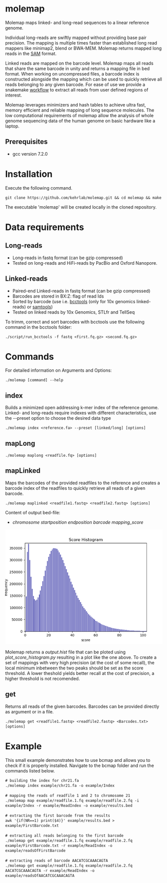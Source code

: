 # molemap
Molemap maps linked- and long-read sequences to a linear reference genome. 

Individual long-reads are swiftly mapped without providing base pair precision. The mapping is multiple times faster than established long read mappers like minimap2, blend or BWA-MEM. Molemap returns mapped long reads in the [SAM](https://samtools.github.io/hts-specs/SAMv1.pdf) format. 

Linked reads are mapped on the barcode level. Molemap maps all reads that share the same barcode in unity and returns a mapping file in bed format. When working on uncompressed files, a barcode index is constructed alongside the mapping which can be used to quickly retrieve all reads belonging to any given barcode. For ease of use we provide a snakemake [workflow](https://github.com/kehrlab/molemap/tree/master/workflow) to extract all reads from user defined regions of interest.

Molemap leverages minimizers and hash tables to achieve ultra fast, memory efficient and reliable mapping of long sequence molecules. The low computational requirements of molemap allow the analysis of whole genome sequencing data of the human genome on basic hardware like a laptop. 

## Prerequisites
- gcc version 7.2.0

# Installation
Execute the following command.

    git clone https://github.com/kehrlab/molemap.git && cd molemap && make

The executable 'molemap' will be created locally in the cloned repository.

# Data requirements

## Long-reads
- Long-reads in fastq format (can be gzip compressed) 
- Tested on long-reads and HiFi-reads by PacBio and Oxford Nanopore.

## Linked-reads
- Paired-end Linked-reads in fastq format (can be gzip compressed)
- Barcodes are stored in BX:Z: flag of read Ids
- Sorted by barcode (use i.e. [bcctools](https://github.com/kehrlab/bcctools) (only for 10x genomics linked-reads) or [samtools](https://github.com/samtools/samtools))
- Tested on linked reads by 10x Genomics, STLfr and TellSeq
  
To trimm, correct and sort barcodes with bcctools use the following command in the bcctools folder:

    ./script/run_bcctools -f fastq <first.fq.gz> <second.fq.gz>

# Commands
For detailed information on Arguments and Options:

    ./molemap [command] --help

## index
Builds a minimized open addressing k-mer index of the reference genome. Linked- and long-reads require indexes with different characteristics, use the --preset option to choose the desired data type

    ./molemap index <reference.fa> --preset [linked/long] [options]

## mapLong

    ./molemap maplong <readfile.fq> [options]

## mapLinked
Maps the barcodes of the provided readfiles to the reference and creates a barcode index of the readfiles to quickly retrieve all reads of a given barcode.

    ./molemap maplinked <readfile1.fastq> <readfile2.fastq> [options]

Content of output bed-file:
* *chromosome  startposition  endposition  barcode  mapping_score*

![plot](./example/Example_score_hist.png)

Molemap returns a _output.hist_ file that can be ploted using _plot_score_histogram.py_ resulting in a plot like the one above. To create a set of mappings with very high precision (at the cost of some recall), the local minimum inbetween the two peaks should be set as the score threshold. A lower theshold yields better recall at the cost of precision, a higher threshold is not recomended.

## get
Returns all reads of the given barcodes. Barcodes can be provided directly as argument or in a file.

    ./molemap get <readfile1.fastq> <readfile2.fastq> <Barcodes.txt> [options]
 
# Example 
This small example demonstrates how to use bcmap and allows you to check if it is properly installed. Navigate to the bcmap folder and run the commands listed below.  

    # building the index for chr21.fa
    ./molemap index example/chr21.fa -o example/Index
    
    # mapping the reads of readfile 1 and 2 to chromosome 21
    ./molemap map example/readfile.1.fq example/readfile.2.fq -i example/Index -r example/ReadIndex -o example/results.bed
    
    # extracting the first barcode from the results
    awk '{if(NR==1) print($4)}' example/results.bed > example/FirstBarcode.txt
    
    # extracting all reads belonging to the first barcode
    ./molemap get example/readfile.1.fq example/readfile.2.fq example/FirstBarcode.txt -r example/ReadIndex -o example/readsOfFirstBarcode
    
    # extracting reads of barcode AACATCGCAAACAGTA
    ./molemap get example/readfile.1.fq example/readfile.2.fq AACATCGCAAACAGTA -r example/ReadIndex -o example/readsOfAACATCGCAAACAGTA

